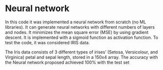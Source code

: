 # Neural network
In this code it was implemented a neural network from scratch (no ML libraries). It can generate neural networks with different numbers of layers and nodes. It minimizes the mean square error (MSE) by using gradient descent. It is implemented with a sigmoid function as activation function. To test the code, it was considered IRIS data.

The Iris data consists of 3 different types of irises’ (Setosa, Versicolour, and Virginica) petal and sepal length, stored in a 150x4 array. The accuracy with the Neural network proposed achieved 100% with the test set
